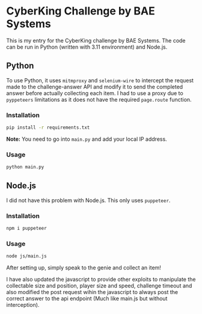 # CyberKing Challenge by BAE Systems

This is my entry for the CyberKing challenge by BAE Systems. The code can be run in Python (written with 3.11 environment) and Node.js.

## Python

To use Python, it uses `mitmproxy` and `selenium-wire` to intercept the request made to the challenge-answer API and modify it to send the completed answer before actually collecting each item. I had to use a proxy due to `pyppeteers` limitations as it does not have the required `page.route` function.

### Installation

```bash
pip install -r requirements.txt
```

**Note:** You need to go into `main.py` and add your local IP address.

### Usage

```bash
python main.py
```

## Node.js

I did not have this problem with Node.js. This only uses `puppeteer`.

### Installation

```bash
npm i puppeteer
```

### Usage

```bash
node js/main.js
```

After setting up, simply speak to the genie and collect an item!


I have also updated the javascript to provide other exploits to manipulate the collectable size and position, player size and speed, challenge timeout and also modified the post request wihin the javascript to always post the correct answer to the api endpoint (Much like main.js but without interception).
